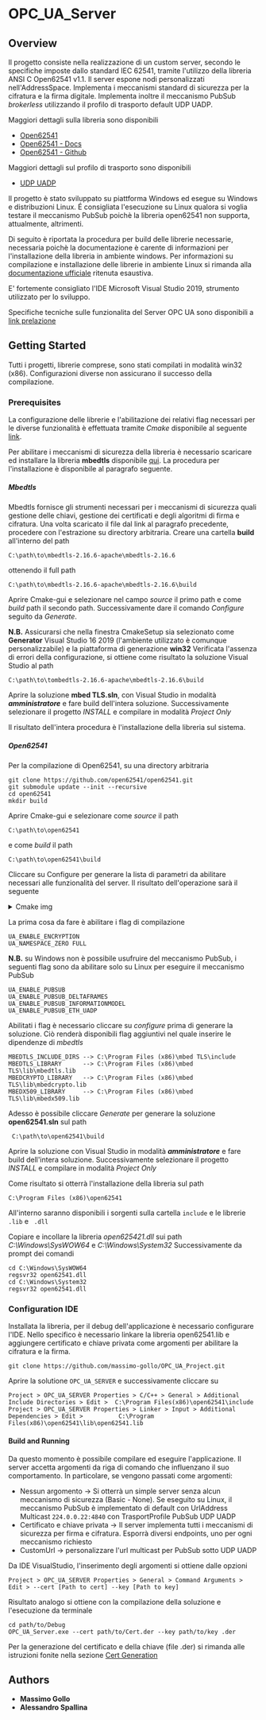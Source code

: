 # OPC_UA_Server

## Overview

Il progetto consiste nella realizzazione di un custom server, secondo le specifiche imposte dallo standard IEC 62541, tramite l'utilizzo della libreria ANSI C Open62541 v1.1.
Il server espone nodi personalizzati nell'AddressSpace. 
Implementa i meccanismi standard di sicurezza per la cifratura e la firma digitale.
Implementa inoltre il meccanismo PubSub *brokerless* utilizzando il profilo di trasporto default UDP UADP.

Maggiori dettagli sulla libreria sono disponibili  
* [Open62541](https://open62541.org/) 
* [Open62541 - Docs](https://open62541.org/doc/current/)
* [Open62541 - Github](https://github.com/open62541/open62541)

Maggiori dettagli sul profilo di trasporto sono disponibili 
* [UDP UADP](http://opcfoundation-onlineapplications.org/ProfileReporting/index.htm?ModifyProfile.aspx?ProfileID=2faacf36-fea4-4004-be6e-89456642e831)

Il progetto è stato sviluppato su piattforma Windows ed esegue su Windows e distribuzioni Linux. 
É consigliata l'esecuzione su Linux qualora si voglia testare il meccanismo PubSub poichè la libreria open62541 non supporta, attualmente, altrimenti.

Di seguito è riportata la procedura per build delle librerie necessarie, necessaria poichè la documentazione è carente di informazioni per l'installazione della libreria in ambiente windows.
Per informazioni su compilazione e installazione delle librerie in ambiente Linux si rimanda alla [documentazione ufficiale](https://open62541.org/doc/current/building.html) ritenuta esaustiva.

E' fortemente consigliato l'IDE Microsoft Visual Studio 2019, strumento utilizzato per lo sviluppo. 

Specifiche tecniche sulle funzionalita del Server OPC UA sono disponibili a [link prelazione](vattelapesca)

## Getting Started

Tutti i progetti, librerie comprese, sono stati compilati in modalità win32 (x86).
Configurazioni diverse non assicurano il successo della compilazione.

### Prerequisites
La configurazione delle librerie e l'abilitazione dei relativi flag necessari per le diverse funzionalità 
è effettuata tramite *Cmake* disponibile al seguente [link](https://cmake.org/download/).

Per abilitare i meccanismi di sicurezza della libreria è necessario scaricare ed installare la libreria **mbedtls** disponibile [qui](https://tls.mbed.org/download).
La procedura per l'installazione è disponibile al paragrafo seguente. 
 
##### Mbedtls

Mbedtls fornisce gli strumenti necessari per i meccanismi di sicurezza quali gestione delle chiavi, gestione dei certificati e degli algoritmi di  firma e cifratura.
Una volta scaricato il file dal link al paragrafo precedente, procedere con l'estrazione su directory arbitraria.
Creare una cartella **build** all'interno del path
```
C:\path\to\mbedtls-2.16.6-apache\mbedtls-2.16.6
```
ottenendo il full path 
```
C:\path\to\mbedtls-2.16.6-apache\mbedtls-2.16.6\build
```
Aprire Cmake-gui e selezionare nel campo *source* il primo path e come *build* path il secondo path.
Successivamente dare il comando *Configure* seguito da *Generate*. 

**N.B.** Assicurarsi che nella finestra CmakeSetup sia selezionato come **Generator** Visual Studio 16 2019 (l'ambiente utilizzato è comunque personalizzabile)
e la piattaforma di generazione **win32**
Verificata l'assenza di errori della configurazione, si ottiene come risultato la soluzione Visual Studio al path

```
C:\path\to\tombedtls-2.16.6-apache\mbedtls-2.16.6\build
```
Aprire la soluzione **mbed TLS.sln**, con Visual Studio in modalità **_amministratore_** e fare build dell'intera soluzione.
Successivamente selezionare il progetto *INSTALL* e compilare in modalità *Project Only* 

Il risultato dell'intera procedura è l'installazione della libreria sul sistema. 

##### Open62541

Per la compilazione di Open62541, su una directory arbitraria
```
git clone https://github.com/open62541/open62541.git
git submodule update --init --recursive
cd open62541
mkdir build
``` 
Aprire Cmake-gui e selezionare come *source* il path
``` 
C:\path\to\open62541
```
  e come *build* il path 
```
C:\path\to\open62541\build
```
Cliccare su Configure per generare la lista di parametri da abilitare necessari alle funzionalità del server.
Il risultato dell'operazione sarà il seguente

<details>
  <summary>Cmake img</summary>
  <img src="https://raw.githubusercontent.com/massimo-gollo/OPC_UA_Project/develope/res/imgs/cmake-open62541-linux.png?token=ACSJQODP5I44RBOMR4FZCZ265CTJU" alt="ca">
  
</details>

La prima cosa da fare è abilitare i flag di compilazione
```
UA_ENABLE_ENCRYPTION
UA_NAMESPACE_ZERO FULL
```
**N.B.** su Windows non è possibile usufruire del meccanismo PubSub, i seguenti flag sono da abilitare solo su Linux per eseguire il meccanismo PubSub
```
UA_ENABLE_PUBSUB
UA_ENABLE_PUBSUB_DELTAFRAMES
UA_ENABLE_PUBSUB_INFORMATIONMODEL
UA_ENABLE_PUBSUB_ETH_UADP
```
Abilitati i flag è necessario cliccare su *configure* prima di generare la soluzione. Ciò renderà disponibili flag aggiuntivi nel quale inserire le dipendenze di *mbedtls*
```
MBEDTLS_INCLUDE_DIRS --> C:\Program Files (x86)\mbed TLS\include
MBEDTLS_LIBRARY      --> C:\Program Files (x86)\mbed TLS\lib\mbedtls.lib
MBEDCRYPTO_LIBRARY   --> C:\Program Files (x86)\mbed TLS\lib\mbedcrypto.lib
MBEDX509_LIBRARY     --> C:\Program Files (x86)\mbed TLS\lib\mbedx509.lib
```
Adesso è possibile cliccare *Generate* per generare la soluzione **open62541.sln** sul path 
```
 C:\path\to\open62541\build
```
Aprire la soluzione con Visual Studio in modalità **_amministratore_** e fare build dell'intera soluzione.
Successivamente selezionare il progetto *INSTALL* e compilare in modalità *Project Only* 

Come risultato si otterrà l'installazione della libreria sul path 
```
C:\Program Files (x86)\open62541
```
All'interno saranno disponibili i sorgenti sulla cartella `include`  e le librerie ` .lib` e ` .dll`

Copiare e incollare la libreria *open625421.dll* sui path *C:\Windows\SysWOW64* e *C:\Windows\System32*
Successivamente da prompt dei comandi 
```
cd C:\Windows\SysWOW64
regsvr32 open62541.dll
cd C:\Windows\System32
regsvr32 open62541.dll
```

### Configuration IDE
Installata la libreria, per il debug dell'applicazione è necessario configurare l'IDE. Nello specifico
è necessario linkare la libreria open62541.lib e aggiungere certificato e chiave privata come argomenti per abilitare la cifratura e la firma. 

```
git clone https://github.com/massimo-gollo/OPC_UA_Project.git
``` 
Aprire la solutione `OPC_UA_SERVER` e successivamente cliccare su 
```
Project > OPC_UA_SERVER Properties > C/C++ > General > Additional Include Directories > Edit >  C:\Program Files(x86)\open62541\include
Project > OPC_UA_SERVER Properties > Linker > Input > Additional Dependencies > Edit >          C:\Program Files(x86)\open62541\lib\open62541.lib
``` 

#### Build and Running

Da questo momento è possibile compilare ed eseguire l'applicazione. 
Il server accetta argomenti da riga di comando che influenzano il suo comportamento.
In particolare, se vengono passati come argomenti:

* Nessun argomento -> Si otterrà un simple server senza alcun meccanismo di sicurezza (Basic - None). Se eseguito su Linux, il meccanismo PubSub è implementato di default con UrlAddress Multicast `224.0.0.22:4840` con TrasportProfile PubSub UDP UADP
* Certificato e chiave privata -> Il server implementa tutti i meccanismi di sicurezza per firma e cifratura. Esporrà diversi endpoints, uno per ogni meccanismo richiesto
* CustomUrl -> personalizzare l'url multicast per PubSub sotto UDP UADP 

Da IDE VisualStudio, l'inserimento degli argomenti si ottiene dalle opzioni 
```
Project > OPC_UA_SERVER Properties > General > Command Arguments > Edit > --cert [Path to cert] --key [Path to key]
``` 
Risultato analogo si ottiene con la compilazione della soluzione e l'esecuzione da terminale 

```
cd path/to/Debug 
OPC_UA_Server.exe --cert path/to/Cert.der --key path/to/key .der
``` 

Per la generazione del certificato e della chiave (file .der) si rimanda alle istruzioni fonite nella sezione [Cert Generation](https://github.com/massimo-gollo/OPC_UA_Project/tree/develope/res/certs)

## Authors

* **Massimo Gollo** 
* **Alessandro Spallina** 


